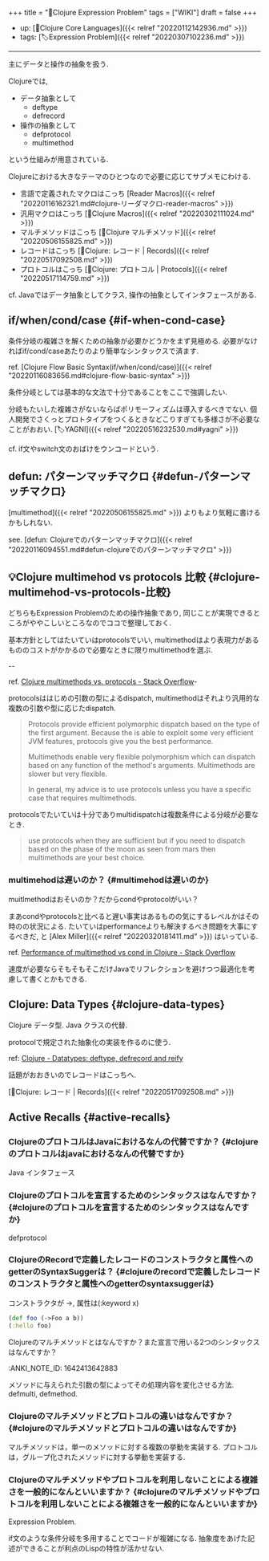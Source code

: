 +++
title = "📁Clojure Expression Problem"
tags = ["WIKI"]
draft = false
+++

-   up: [📂Clojure Core Languages]({{< relref "20220112142936.md" >}})
-   tags: [🏷Expression Problem]({{< relref "20220307102236.md" >}})

---

主にデータと操作の抽象を扱う.

Clojureでは,

-   データ抽象として
    -   deftype
    -   defrecord
-   操作の抽象として
    -   defprotocol
    -   multimethod

という仕組みが用意されている.

Clojureにおける大きなテーマのひとつなので必要に応じてサブメモにわける.

-   言語で定義されたマクロはこっち [Reader Macros]({{< relref "20220116162321.md#clojure-リーダマクロ-reader-macros" >}})
-   汎用マクロはこっち [📝Clojure Macros]({{< relref "20220302111024.md" >}})
-   マルチメソッドはこっち [📝Clojure マルチメソッド]({{< relref "20220506155825.md" >}})
-   レコードはこっち [📝Clojure: レコード | Records]({{< relref "20220517092508.md" >}})
-   プロトコルはこっち [📝Clojure: プロトコル | Protocols]({{< relref "20220517114759.md" >}})

cf. Javaではデータ抽象としてクラス, 操作の抽象としてインタフェースがある.


## if/when/cond/case {#if-when-cond-case}

条件分岐の複雑さを解くための抽象が必要かどうかをまず見極める. 必要がなければif/cond/caseあたりのより簡単なシンタックスで済ます.

ref. [Clojure Flow Basic Syntax(if/when/cond/case)]({{< relref "20220116083656.md#clojure-flow-basic-syntax" >}})

条件分岐としては基本的な文法で十分であることをここで強調したい.

分岐もたいした複雑さがないならばポリモーフィズムは導入するべきでない. 個人開発でさくっとプロトタイプをつくるときなどこりすぎても多様さが不必要なことがおおい. [🏷YAGNI]({{< relref "20220516232530.md#yagni" >}})

cf. if文やswitch文のおばけをウンコードという.


## defun: パターンマッチマクロ {#defun-パターンマッチマクロ}

[multimethod]({{< relref "20220506155825.md" >}}) よりもより気軽に書けるかもしれない.

see. [defun: Clojureでのパターンマッチマクロ]({{< relref "20220116094551.md#defun-clojureでのパターンマッチマクロ" >}})


## 💡Clojure multimehod vs protocols 比較 {#clojure-multimehod-vs-protocols-比較}

どちらもExpression Problemのための操作抽象であり, 同じことが実現できるところがややこしいところなのでココで整理しておく.

基本方針としてはたいていはprotocolsでいい, multimethodはより表現力があるもののコストがかかるので必要なときに限りmultimethodを選ぶ.

--

ref. [Clojure multimethods vs. protocols - Stack Overflow](https://stackoverflow.com/questions/8070368/clojure-multimethods-vs-protocols)-

protocolsははじめの引数の型によるdispatch, multimethodはそれより汎用的な複数の引数や型に応じたdispatch.

> Protocols provide efficient polymorphic dispatch based on the type of the first argument. Because the is able to exploit some very efficient JVM features, protocols give you the best performance.
>
> Multimethods enable very flexible polymorphism which can dispatch based on any function of the method's arguments. Multimethods are slower but very flexible.
>
> In general, my advice is to use protocols unless you have a specific case that requires multimethods.

protocolsでたいていは十分でありmultidispatchは複数条件による分岐が必要なとき.

> use protocols when they are sufficient but if you need to dispatch based on the phase of the moon as seen from mars then multimethods are your best choice.


### multimehodは遅いのか？ {#multimehodは遅いのか}

muitlmethodはおそいのか？だからcondやprotocolがいい？

まあcondやprotocolsと比べると遅い事実はあるものの気にするレベルかはその時のの状況による. たいていはperformanceよりも解決するべき問題を大事にするべきだ, と [Alex Miller]({{< relref "20220320181411.md" >}}) はいっている.

ref. [Performance of multimethod vs cond in Clojure - Stack Overflow](https://stackoverflow.com/questions/28577115/performance-of-multimethod-vs-cond-in-clojure)

速度が必要ならそもそもそこだけJavaでリフレクションを避けつつ最適化を考慮して書くとかもできる.


## Clojure: Data Types {#clojure-data-types}

Clojure データ型. Java クラスの代替.

protocolで規定された抽象化の実装を作るのに使う.

ref: [Clojure - Datatypes: deftype, defrecord and reify](https://clojure.org/reference/datatypes)

話題がおおきいのでレコードはこっちへ.

[📝Clojure: レコード | Records]({{< relref "20220517092508.md" >}})


## Active Recalls {#active-recalls}


### ClojureのプロトコルはJavaにおけるなんの代替ですか？ {#clojureのプロトコルはjavaにおけるなんの代替ですか}

Java インタフェース


### Clojureのプロトコルを宣言するためのシンタックスはなんですか？ {#clojureのプロトコルを宣言するためのシンタックスはなんですか}

defprotocol


### ClojureのRecordで定義したレコードのコンストラクタと属性へのgetterのSyntaxSuggerは？ {#clojureのrecordで定義したレコードのコンストラクタと属性へのgetterのsyntaxsuggerは}

コンストラクタが ->, 属性は(:keyword x)

```clojure
(def foo (->Foo a b))
(:hello foo)
```

Clojureのマルチメソッドとはなんですか？また宣言で用いる2つのシンタックスはなんですか？

:ANKI_NOTE_ID: 1642413642883

メソッドに与えられた引数の型によってその処理内容を変化させる方法. defmulti, defmethod.


### Clojureのマルチメソッドとプロトコルの違いはなんですか？ {#clojureのマルチメソッドとプロトコルの違いはなんですか}

マルチメソッドは，単一のメソッドに対する複数の挙動を実装する. プロトコルは，グループ化されたメソッドに対する挙動を実装する.


### Clojureのマルチメソッドやプロトコルを利用しないことによる複雑さを一般的になんといいますか？ {#clojureのマルチメソッドやプロトコルを利用しないことによる複雑さを一般的になんといいますか}

Expression Problem.

if文のような条件分岐を多用することでコードが複雑になる.
抽象度をあげた記述ができることが利点のLispの特性が活かせない.
